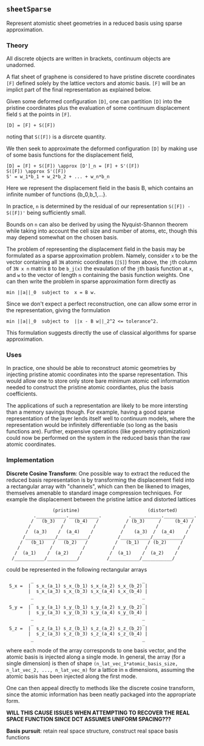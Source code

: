 
## `sheetSparse`
Represent atomistic sheet geometries in a reduced basis using sparse approximation.

### Theory
All discrete objects are written in brackets, continuum objects are unadorned.

A flat sheet of graphene is considered to have pristine discrete coordinates `[F]` defined solely by the lattice vectors and atomic basis.
`[F]` will be an implict part of the final representation as explained below.

Given some deformed configuration `[D]`, one can partition `[D]` into the pristine coordinates plus the evaluation of some continuum displacement field `S` at the points in `[F]`.

```
[D] = [F] + S([F]) 
```
noting that `S([F])` is a disrcete quantity.

We then seek to approximate the deformed configuration `[D]` by making use of some basis functions for the displacement field,

```
[D] = [F] + S([F]) \approx [D']_n = [F] + S'([F])
S([F]) \approx S'([F])
S' = w_1*b_1 + w_2*b_2 + ... + w_n*b_n
```

Here we represent the displacement field in the basis B, which contains an infinite number of functions {b_0,b_1,...}.

In practice, `n` is determined by the residual of our representation `S([F]) - S([F])'` being sufficiently small.

Bounds on `n` can also be derived by using the Nyquist-Shannon theorem while taking into account the cell size and number of atoms, etc, though this may depend somewhat on the chosen basis.

The problem of representing the displacement field in the basis may be formulated as a sparse approximation problem.
Namely, consider `x` to be the vector containing all `3N` atomic coordinates (`[S]`) from above, the `j`th column of `3N x n` matrix `B` to be `b_j(x)` the evaulation of the `j`th basis function at `x`, and `w` to the vector of length `n` containing the basis function weights. 
One can then write the problem in sparse approximation form directly as
```
min ||a||_0  subject to  x = B w.
```

Since we don't expect a perfect reconstruction, one can allow some error in the representation, giving the formulation
```
min ||a||_0  subject to  ||x - B w||_2^2 <= tolerance^2.
```

This formulation suggests directly the use of classical algorithms for sparse approximation.


### Uses
In practice, one should be able to reconstruct atomic geometries by injecting pristine atomic coordinates into the sparse representation.
This would allow one to store only store bare minimum atomic cell information needed to construct the pristine atomic coordiantes, plus the basis coefficients.

The applications of such a representation are likely to be more intersting than a memory savings though.
For example, having a good sparse representation of the layer lends itself well to continuum models, where the representation would be infinitely differentiable (so long as the basis functions are).
Further, expensive operations (like geometry optimization) could now be performed on the system in the reduced basis than the raw atomic coordinates.


### Implementation
**Discrete Cosine Transform**: One possible way to extract the reduced the reduced basis representation is by transforming the displacement field into a rectangular array with "channels", which can then be likened to images, themselves amenable to standard image compression techniques.
For example the displacement between the pristine lattice and distorted lattices
```
                 (pristine)                         (distorted)
          .___________.___________.          .___________.___________.
         /   (b_3)   /   (b_4)   /          / (b_3)     /     (b_4) /
        /           /           /          /           /           /
       /  (a_3)    /  (a_4)    /          /    (a_3)  /  (a_4)    /
      /___________/___________/          /___________/___________/
     /   (b_1)   /   (b_2)   /          /   (b_1)   / (b_2)     /
    /           /           /          /           /           /
   /  (a_1)    /  (a_2)    /          /  (a_1)    /  (a_2)    /
  /___________/___________/          /___________/___________/
```
could be represented in the following rectangular arrays
```
         _                                        _
 S_x =  |  s_x_(a_1) s_x_(b_1) s_x_(a_2) s_x_(b_2) |
        |  s_x_(a_3) s_x_(b_3) s_x_(a_4) s_x_(b_4) |
         _                                        _
         _                                        _
 S_y =  |  s_y_(a_1) s_y_(b_1) s_y_(a_2) s_y_(b_2) |
        |  s_y_(a_3) s_y_(b_3) s_y_(a_4) s_y_(b_4) |
         _                                        _
         _                                        _
 S_z =  |  s_z_(a_1) s_z_(b_1) s_z_(a_2) s_z_(b_2) |
        |  s_z_(a_3) s_z_(b_3) s_z_(a_4) s_z_(b_4) |
         _                                        _
```
where each mode of the array corresponds to one basis vector, and the atomic basis is injected along a single mode.
In general, the array (for a single dimension) is then of shape `(n_lat_vec_1*atomic_basis_size, n_lat_vec_2, ..., n_lat_vec_m)` for a lattice in `m` dimensions, assuming the atomic basis has been injected along the first mode.

One can then appeal directly to methods like the discrete cosine transform, since the atomic information has been neatly packaged into the appropriate form.

**WILL THIS CAUSE ISSUES WHEN ATTEMPTING TO RECOVER THE REAL SPACE FUNCTION SINCE DCT ASSUMES UNIFORM SPACING???**

**Basis pursuit**: retain real space structure, construct real space basis functions 

